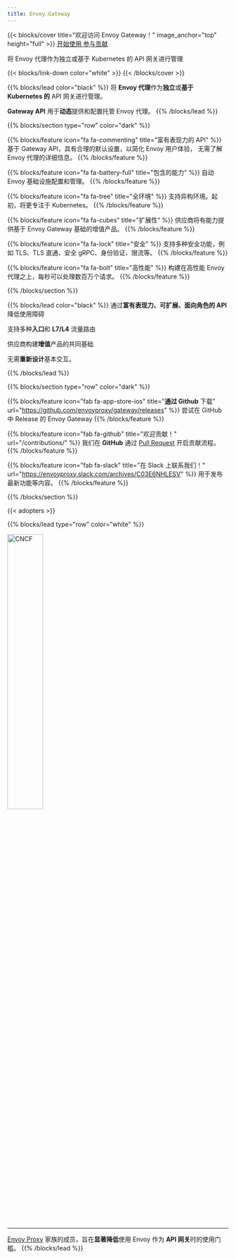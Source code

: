 ```yaml
---
title: Envoy Gateway
---
```


{{< blocks/cover title="欢迎访问 Envoy Gateway！" image_anchor="top" height="full" >}}
<a class="btn btn-lg btn-primary me-3 mb-4" href="/v1.0.1">
  开始使用 <i class="fas fa-arrow-alt-circle-right ms-2"></i>
</a>
<a class="btn btn-lg btn-secondary me-3 mb-4" href="/contributions">
  参与贡献 <i class="fa fa-heartbeat ms-2 "></i>
</a>
<p class="lead mt-5">将 Envoy 代理作为独立或基于 Kubernetes 的 API 网关进行管理</p>
{{< blocks/link-down color="white" >}}
{{< /blocks/cover >}}

{{% blocks/lead color="black" %}}
将 **Envoy 代理**作为**独立**或**基于 Kubernetes 的** API 网关进行管理。

**Gateway API** 用于**动态**提供和配置托管 Envoy 代理。
{{% /blocks/lead %}}

{{% blocks/section type="row" color="dark" %}}

{{% blocks/feature icon="fa fa-commenting" title="富有表现力的 API" %}}
基于 Gateway API，具有合理的默认设置，以简化 Envoy 用户体验，
无需了解 Envoy 代理的详细信息。
{{% /blocks/feature %}}

{{% blocks/feature icon="fa fa-battery-full" title="包含的能力" %}}
自动 Envoy 基础设施配置和管理。
{{% /blocks/feature %}}

{{% blocks/feature icon="fa fa-tree" title="全环境" %}}
支持异构环境。起初，将更专注于 Kubernetes。
{{% /blocks/feature %}}

{{% blocks/feature icon="fa fa-cubes" title="扩展性" %}}
供应商将有能力提供基于 Envoy Gateway 基础的增值产品。
{{% /blocks/feature %}}

{{% blocks/feature icon="fa fa-lock" title="安全" %}}
支持多种安全功能，例如 TLS、TLS 直通、安全 gRPC、身份验证、限流等。
{{% /blocks/feature %}}

{{% blocks/feature icon="fa fa-bolt" title="高性能" %}}
构建在高性能 Envoy 代理之上，每秒可以处理数百万个请求。
{{% /blocks/feature %}}

{{% /blocks/section %}}

{{% blocks/lead color="black" %}}
通过**富有表现力、可扩展、面向角色的 API** 降低使用障碍

支持多种**入口**和 **L7/L4** 流量路由

供应商构建**增值**产品的共同基础

无需**重新设计**基本交互。

{{% /blocks/lead %}}

{{% blocks/section type="row" color="dark" %}}

{{% blocks/feature icon="fab fa-app-store-ios" title="**通过 Github** 下载" url="https://github.com/envoyproxy/gateway/releases" %}}
尝试在 GitHub 中 Release 的 Envoy Gateway
{{% /blocks/feature %}}

{{% blocks/feature icon="fab fa-github" title="欢迎贡献！"
    url="/contributions/" %}}
我们在 **GitHub** 通过 [Pull Request](https://github.com/envoyproxy/gateway/pulls) 开启贡献流程。
{{% /blocks/feature %}}

{{% blocks/feature icon="fab fa-slack" title="在 Slack 上联系我们！"
    url="https://envoyproxy.slack.com/archives/C03E6NHLESV" %}}
用于发布最新功能等内容。
{{% /blocks/feature %}}

{{% /blocks/section %}}

{{< adopters >}}

{{% blocks/lead type="row" color="white" %}}

<img src="/img/cncf.svg" alt="CNCF" width="40%">

---
[Envoy Proxy](https://www.envoyproxy.io/)
家族的成员，旨在**显著降低**使用 Envoy 作为 **API 网关**时的使用门槛。
{{% /blocks/lead %}}
